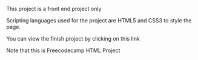 This project is a front end project only 

Scripting languages used for the project are HTML5 and CSS3 to style the page.

You can view the finish project by clicking on this link 

Note that this is Freecodecamp HTML Project
